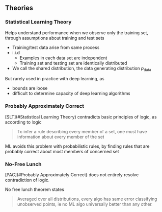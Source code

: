 ## Theories

### Statistical Learning Theory

Helps understand performance when we observe only the training set, through assumptions about training and test sets

- Training/test data arise from same process
- i.i.d
  - Examples in each data set are independent
  - Training set and testing set are identically distributed
- We call the shared distribution, the data generating distribution $p_\text{data}$

But rarely used in practice with deep learning, as

- bounds are loose
- difficult to determine capacity of deep learning algorithms

### Probably Approximately Correct

[SLT](#Statistical Learning Theory) contradicts basic principles of logic, as according to logic

> To infer a rule describing every member of a set, one
> must have information about every member of the set

ML avoids this problem with probabilistic rules, by finding rules that are probably correct about most members of concerned set

### No-Free Lunch

[PAC](#Probably Approximately Correct) does not entirely resolve contradiction of logic.

No free lunch theorem states

> Averaged over all distributions, every algo has same error classifying unobserved points, ie no ML algo universally better than any other.